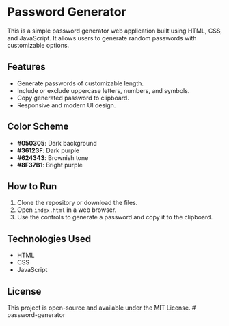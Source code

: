 # Password Generator

This is a simple password generator web application built using HTML, CSS, and JavaScript. It allows users to generate random passwords with customizable options.

## Features

- Generate passwords of customizable length.
- Include or exclude uppercase letters, numbers, and symbols.
- Copy generated password to clipboard.
- Responsive and modern UI design.

## Color Scheme

- **#050305**: Dark background
- **#36123F**: Dark purple
- **#624343**: Brownish tone
- **#8F37B1**: Bright purple

## How to Run

1. Clone the repository or download the files.
2. Open `index.html` in a web browser.
3. Use the controls to generate a password and copy it to the clipboard.

## Technologies Used

- HTML
- CSS
- JavaScript

## License

This project is open-source and available under the MIT License. #   p a s s w o r d - g e n e r a t o r  
 